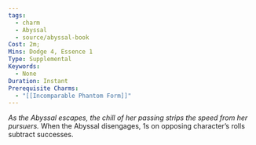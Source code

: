 ```yaml
---
tags:
  - charm
  - Abyssal
  - source/abyssal-book
Cost: 2m; 
Mins: Dodge 4, Essence 1
Type: Supplemental
Keywords:
  - None
Duration: Instant
Prerequisite Charms:
  - "[[Incomparable Phantom Form]]"
---
```

*As the Abyssal escapes, the chill of her passing strips the speed from her pursuers.*
When the Abyssal disengages, 1s on opposing character’s rolls subtract successes.